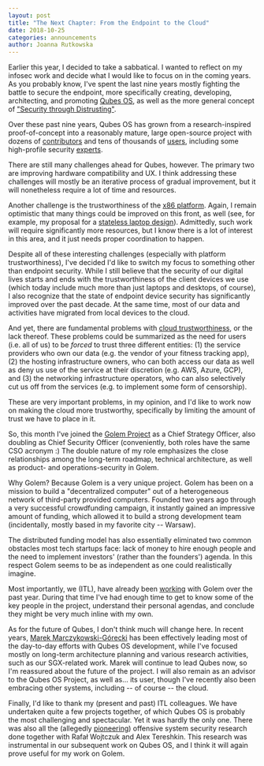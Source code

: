 ```yaml
---
layout: post
title: "The Next Chapter: From the Endpoint to the Cloud"
date: 2018-10-25
categories: announcements
author: Joanna Rutkowska
---
```


Earlier this year, I decided to take a sabbatical. I wanted to reflect on my
infosec work and decide what I would like to focus on in the coming years. As
you probably know, I've spent the last nine years mostly fighting the battle to
secure the endpoint, more specifically creating, developing, architecting, and
promoting [Qubes OS](/), as well as the more general
concept of ["Security through
Distrusting"](https://www.blackhat.com/eu-17/briefings.html#security-through-distrusting).

Over these past nine years, Qubes OS has grown from a research-inspired
proof-of-concept into a reasonably mature, large open-source project with
dozens of [contributors](/team/) and tens of thousands
of [users](/statistics/), including some high-profile
security [experts](/experts/).

There are still many challenges ahead for Qubes, however. The primary two are
improving hardware compatibility and UX. I think addressing these challenges
will mostly be an iterative process of gradual improvement, but it will
nonetheless require a lot of time and resources.

Another challenge is the trustworthiness of the [x86
platform](https://blog.invisiblethings.org/papers/2015/x86_harmful.pdf). Again,
I remain optimistic that many things could be improved on this front, as well
(see, for example, my proposal for a [stateless laptop
design](https://blog.invisiblethings.org/papers/2015/state_harmful.pdf)).
Admittedly, such work will require significantly more resources, but I know
there is a lot of interest in this area, and it just needs proper coordination
to happen.

Despite all of these interesting challenges (especially with platform
trustworthiness), I've decided I'd like to switch my focus to something other
than endpoint security. While I still believe that the security of our digital
lives starts and ends with the trustworthiness of the client devices we use
(which today include much more than just laptops and desktops, of course), I
also recognize that the state of endpoint device security has significantly
improved over the past decade. At the same time, most of our data and activities
have migrated from local devices to the cloud.

And yet, there are fundamental problems with [cloud
trustworthiness](https://twitter.com/rootkovska/status/1051392157096001536), or
the lack thereof. These problems could be summarized as the need for users (i.e.
all of us) to be _forced_ to trust three different entities: (1) the service
providers who own our data (e.g. the vendor of your fitness tracking app), (2)
the hosting infrastructure owners, who can both access our data as well as deny
us use of the service at their discretion (e.g. AWS, Azure, GCP), and (3) the
networking infrastructure operators, who can also selectively cut us off from
the services (e.g. to implement some form of censorship).

These are very important problems, in my opinion, and I'd like to work now on
making the cloud more trustworthy, specifically by limiting the amount of trust
we have to place in it.

So, this month I've joined the [Golem Project](https://golem.network/) as a
Chief Strategy Officer, also doubling as Chief Security Officer (conveniently,
both roles have the same CSO acronym :) The double nature of my role emphasizes
the close relationships among the long-term roadmap, technical architecture,
as well as product- and operations-security in Golem.

Why Golem? Because Golem is a very unique project. Golem has been on a mission
to build a "decentralized computer" out of a heterogeneous network of
third-party provided computers. Founded two years ago through a very successful
crowdfunding campaign, it instantly gained an impressive amount of funding,
which allowed it to build a strong development team (incidentally, mostly based
in my favorite city -- Warsaw).

The distributed funding model has also essentially eliminated two common
obstacles most tech startups face: lack of money to hire enough people and the
need to implement investors' (rather than the founders') agenda. In this
respect Golem seems to be as independent as one could realistically imagine.

Most importantly, we (ITL), have already been
[working](https://blog.invisiblethings.org/2018/06/11/graphene-ng.html) with
Golem over the past year. During that time I've had enough time to get to know
some of the key people in the project, understand their personal agendas, and
conclude they might be very much inline with my own.

As for the future of Qubes, I don't think much will change here. In recent
years, [Marek
Marczykowski-Górecki](/team/#marek-marczykowski-górecki)
has been effectively leading most of the day-to-day efforts with Qubes OS
development, while I've focused mostly on long-term architecture planning and
various research activities, such as our SGX-related work. Marek will continue
to lead Qubes now, so I'm reassured about the future of the project. I will also
remain as an advisor to the Qubes OS Project, as well as... its user, though I've
recently also been embracing other systems, including -- of course -- the cloud.

Finally, I'd like to thank my (present and past) ITL colleagues. We have
undertaken quite a few projects together, of which Qubes OS is probably the most
challenging and spectacular. Yet it was hardly the only one. There was also all
the (allegedly
[pioneering](https://twitter.com/dwizzzleMSFT/status/1006733071511519232))
offensive system security research done together with Rafał Wojtczuk and Alex
Tereshkin. This research was instrumental in our subsequent work on Qubes OS,
and I think it will again prove useful for my work on Golem.
